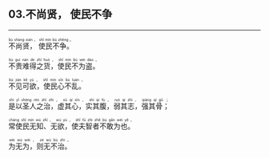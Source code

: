 ## 03.不尚贤， 使民不争
---


<ruby><rb> 不尚贤， 使民不争。 </rb> <rt> bù  shàng  xián ，  shǐ  mín  bù  zhēng 。</rt>
</ruby>

<ruby><rb> 不贵难得之货，使民不为盗。 </rb> <rt> bù  guì  nán  de  zhī  huò ， shǐ  mín  bù  wéi  dào 。</rt>
</ruby>

<ruby><rb> 不见可欲，使民心不乱。 </rb> <rt> bú  jiàn  kě  yù ， shǐ  mín  xīn  bù  luàn 。</rt>
</ruby>

<ruby><rb> 是以圣人之治，虚其心，实其腹，弱其志，强其骨； </rb> <rt> shì  yǐ  shèng  rén  zhī  zhì ， xū  qí  xīn ， shí  qí  fù ， ruò  qí  zhì ， qiáng  qí  gǔ ；</rt>
</ruby>

<ruby><rb> 常使民无知、无欲，使夫智者不敢为也。 </rb> <rt> cháng  shǐ  mín  wú  zhī 、 wú  yù ， shǐ  fū  zhì  zhě  bù  gǎn  wéi  yě 。</rt>
</ruby>

<ruby><rb> 为无为，则无不治。 </rb> <rt> wèi  wú  wéi ， zé  wú  bù  zhì 。</rt>
</ruby>

<ruby><rb>   </rb> <rt> </rt>
</ruby>

